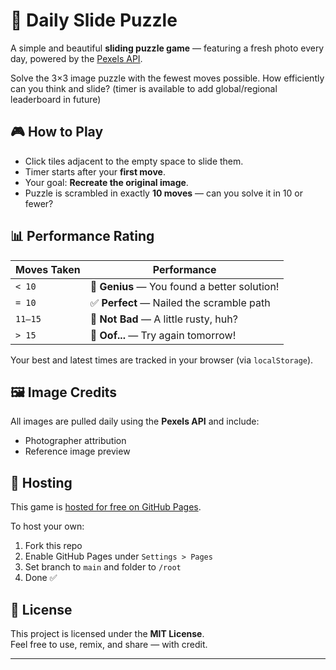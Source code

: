 # 🧩 Daily Slide Puzzle

A simple and beautiful **sliding puzzle game** — featuring a fresh photo every day, powered by the [Pexels API](https://www.pexels.com/api/). 

Solve the 3×3 image puzzle with the fewest moves possible. How efficiently can you think and slide?
(timer is available to add global/regional leaderboard in future)

## 🎮 How to Play
- Click tiles adjacent to the empty space to slide them.
- Timer starts after your **first move**.
- Your goal: **Recreate the original image**.
- Puzzle is scrambled in exactly **10 moves** — can you solve it in 10 or fewer?

## 📊 Performance Rating

| Moves Taken         | Performance  |
|---------------------|--------------|
| `< 10`              | 🧠 **Genius** — You found a better solution! |
| `= 10`              | ✅ **Perfect** — Nailed the scramble path |
| `11–15`             | 🤔 **Not Bad** — A little rusty, huh? |
| `> 15`              | 🫣 **Oof...** — Try again tomorrow! |

Your best and latest times are tracked in your browser (via `localStorage`).

## 🖼 Image Credits
All images are pulled daily using the **Pexels API** and include:
- Photographer attribution
- Reference image preview

## 🚀 Hosting
This game is [hosted for free on GitHub Pages](https://pages.github.com).

To host your own:
1. Fork this repo
2. Enable GitHub Pages under `Settings > Pages`
3. Set branch to `main` and folder to `/root`
4. Done ✅

## 📄 License
This project is licensed under the **MIT License**.  
Feel free to use, remix, and share — with credit.

---
